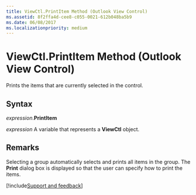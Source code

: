 ```yaml
---
title: ViewCtl.PrintItem Method (Outlook View Control)
ms.assetid: 8f2ffa4d-cee8-c055-0021-612b048ba5b9
ms.date: 06/08/2017
ms.localizationpriority: medium
---
```



# ViewCtl.PrintItem Method (Outlook View Control)

Prints the items that are currently selected in the control. 


## Syntax

_expression_.**PrintItem**

_expression_ A variable that represents a **ViewCtl** object.


## Remarks

Selecting a group automatically selects and prints all items in the group. The **Print** dialog box is displayed so that the user can specify how to print the items.

[!include[Support and feedback](~/includes/feedback-boilerplate.md)]
